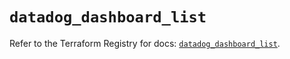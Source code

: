 # `datadog_dashboard_list`

Refer to the Terraform Registry for docs: [`datadog_dashboard_list`](https://registry.terraform.io/providers/datadog/datadog/3.71.0/docs/resources/dashboard_list).
